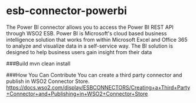 # esb-connector-powerbi
The Power BI connector allows you to access the Power BI REST API through WSO2 ESB. Power BI is Microsoft's cloud based business intelligence solution that works from within Microsoft Excel and Office 365 to analyze and visualize data in a self-service way. The BI solution is designed to help business users gain insight from their data

###Build
mvn clean install

###How You Can Contribute
You can create a third party connector and publish in WSO2 Connector Store.
https://docs.wso2.com/display/ESBCONNECTORS/Creating+a+Third+Party+Connector+and+Publishing+in+WSO2+Connector+Store
